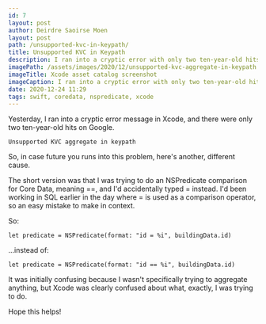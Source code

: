 ```yaml
---
id: 7
layout: post
author: Deirdre Saoirse Moen
layout: post
path: /unsupported-kvc-in-keypath/
title: Unsupported KVC in Keypath
description: I ran into a cryptic error with only two ten-year-old hits on Google. Here's why.
imagePath: /assets/images/2020/12/unsupported-kvc-aggregate-in-keypath.png
imageTitle: Xcode asset catalog screenshot
imageCaption: I ran into a cryptic error with only two ten-year-old hits on Google.
date: 2020-12-24 11:29
tags: swift, coredata, nspredicate, xcode
---
```

Yesterday, I ran into a cryptic error message in Xcode, and there were only two ten-year-old hits on Google.

    Unsupported KVC aggregate in keypath

So, in case future you runs into this problem, here's another, different cause.

The short version was that I was trying to do an NSPredicate comparison for Core Data, meaning ==, and I'd accidentally typed = instead. I'd been working in SQL earlier in the day where = is used as a comparison operator, so an easy mistake to make in context.

So:

    let predicate = NSPredicate(format: "id = %i", buildingData.id)
    
…instead of:

    let predicate = NSPredicate(format: "id == %i", buildingData.id)
    
It was initially confusing because I wasn't specifically trying to aggregate anything, but Xcode was clearly confused about what, exactly, I was trying to do.
    
Hope this helps!
